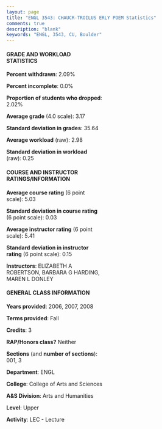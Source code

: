 ```yaml
---
layout: page
title: "ENGL 3543: CHAUCR-TROILUS ERLY POEM Statistics"
comments: true
description: "blank"
keywords: "ENGL, 3543, CU, Boulder"
--- 
```

<head>
<script src="https://ajax.googleapis.com/ajax/libs/jquery/2.1.3/jquery.min.js"></script>
<script src="https://dl.dropboxusercontent.com/s/pc42nxpaw1ea4o9/highcharts.js?dl=0"></script>
<!-- <script src="../assets/js/highcharts.js"></script> -->
<style type="text/css">@font-face {
	font-family: "Bebas Neue";
	src: url(https://www.filehosting.org/file/details/544349/BebasNeue%20Regular.otf) format("opentype");
	}
	h1.Bebas { 
		font-family: "Bebas Neue", Verdana, Tahoma;
	}
</style>
</head>
<body>
	<div id="container" style="float: right; width: 45%; height: 88%; margin-left: 2.5%; margin-right: 2.5%;"></div>
	<script language="JavaScript">
		$(document).ready(function() {
		var chart = {type: 'column'};
		var title = {text: 'Grade Distribution'};
		var xAxis = {categories: ['A','B','C','D','F'],crosshair: true};
		var yAxis = {min: 0,title: {text: 'Percentage'}};
		var tooltip = {headerFormat: '<center><b><span style="font-size:20px">{point.key}</span></b></center>',
		               pointFormat: '<td style="padding:0"><b>{point.y:.1f}%</b></td>',
		               footerFormat: '</table>',shared: true,useHTML: true};
		var plotOptions = {column: {pointPadding: 0.0,borderWidth: 0}};  
		var credits = {enabled: false};var series= [{name: 'Percent',data: [40.21,45.36,10.31,1.03,3.09,]}];
		var json = {};
		json.chart = chart;
		json.title = title;
		json.tooltip = tooltip;
		json.xAxis = xAxis;
		json.yAxis = yAxis;  
		json.series = series;
		json.plotOptions = plotOptions;  
		json.credits = credits;
		$('#container').highcharts(json);
	});
	</script>
</body>
			   
#### GRADE AND WORKLOAD STATISTICS

**Percent withdrawn**: 2.09%

**Percent incomplete**: 0.0%

**Proportion of students who dropped**: 2.02%

**Average grade** (4.0 scale): 3.17

**Standard deviation in grades**: 35.64

**Average workload** (raw): 2.98

**Standard deviation in workload** (raw): 0.25

#### COURSE AND INSTRUCTOR RATINGS/INFORMATION

**Average course rating** (6 point scale): 5.03

**Standard deviation in course rating** (6 point scale): 0.03

**Average instructor rating** (6 point scale): 5.41

**Standard deviation in instructor rating** (6 point scale): 0.15

**Instructors**: ELIZABETH A ROBERTSON, BARBARA G HARDING, MAREN L DONLEY

#### GENERAL CLASS INFORMATION

**Years provided**: 2006, 2007, 2008

**Terms provided**: Fall

**Credits**: 3

**RAP/Honors class?** Neither

**Sections** (and **number of sections**): 001, 3

**Department**: ENGL

**College**: College of Arts and Sciences

**A&S Division**: Arts and Humanities

**Level**: Upper

**Activity**: LEC - Lecture